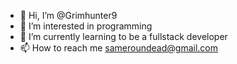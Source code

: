 - 👋 Hi, I’m @Grimhunter9
- 👀 I’m interested in programming
- 🌱 I’m currently learning to be a fullstack developer
- 📫 How to reach me sameroundead@gmail.com

<!---
Grimhunter9/Grimhunter9 is a ✨ special ✨ repository because its `README.md` (this file) appears on your GitHub profile.
You can click the Preview link to take a look at your changes.
--->

